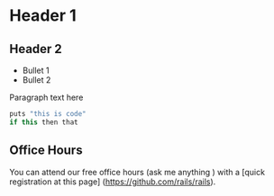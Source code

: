 # Header 1

## Header 2 


*    Bullet 1
*    Bullet 2 

Paragraph text here

```c++
puts "this is code" 
if this then that 
```

## Office Hours 
You can attend our free office hours (ask me anything ) with a [quick registration at this page] (https://github.com/rails/rails). 
